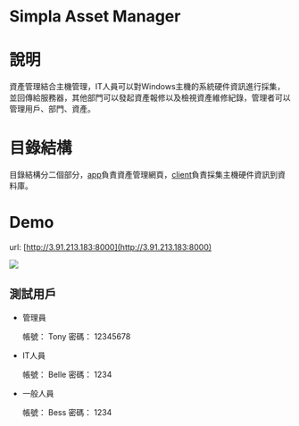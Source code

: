 Simpla Asset Manager
===

# 說明

資產管理結合主機管理，IT人員可以對Windows主機的系統硬件資訊進行採集，並回傳給服務器，其他部門可以發起資產報修以及檢視資產維修紀錄，管理者可以管理用戶、部門、資產。

# 目錄結構

目錄結構分二個部分，[app](/app)負責資產管理網頁，[client](/client)負責採集主機硬件資訊到資料庫。

# Demo

url: [http://3.91.213.183:8000](http://3.91.213.183:8000)

![](https://i.imgur.com/uEP0Mbj.png)

## 測試用戶

- 管理員

    帳號： Tony
    密碼： 12345678

- IT人員
    
    帳號： Belle
    密碼： 1234

- 一般人員

    帳號： Bess
    密碼： 1234

    


